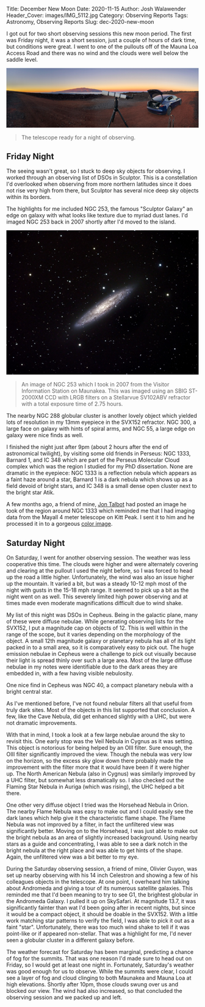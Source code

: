 Title: December New Moon
Date: 2020-11-15
Author: Josh Walawender
Header_Cover: images/IMG_5112.jpg
Category: Observing Reports
Tags: Astronomy, Observing Reports
Slug: dec-2020-new-moon

I got out for two short observing sessions this new moon period.  The first was Friday night, it was a short session, just a couple of hours of dark time, but conditions were great.  I went to one of the pullouts off of the Mauna Loa Access Road and there was no wind and the clouds were well below the saddle level.

![The telescope ready for a night of observing.](images/IMG_5111.jpg)
> The telescope ready for a night of observing.

## Friday Night

The seeing wasn't great, so I stuck to deep sky objects for observing.  I worked through an observing list of DSOs in Sculptor.  This is a constellation I'd overlooked when observing from more northern latitudes since it does not rise very high from there, but Sculptor has several nice deep sky objects within its borders.

The highlights for me included NGC 253, the famous "Sculptor Galaxy" an edge on galaxy with what looks like texture due to myriad dust lanes.  I'd imaged NGC 253 back in 2007 shortly after I'd moved to the island.

![An LRGB image of NGC253, the Sculptor Galaxy](images/NGC253_LRGB.jpg)
> An image of NGC 253 which I took in 2007 from the Visitor Information Station on Maunakea.  This was imaged using an SBIG ST-2000XM CCD with LRGB filters on a Stellarvue SV102ABV refractor with a total exposure time of 2.75 hours.

The nearby NGC 288 globular cluster is another lovely object which yielded lots of resolution in my 13mm eyepiece in the SVX152 refractor.  NGC 300, a large face on galaxy with hints of spiral arms, and NGC 55, a large edge on galaxy were nice finds as well.

I finished the night just after 9pm (about 2 hours after the end of astronomical twilight), by visiting some old friends in Perseus: NGC 1333, Barnard 1, and IC 348 which are part of the Perseus Molecular Cloud complex which was the region I studied for my PhD dissertation.  None are dramatic in the eyepiece: NGC 1333 is a reflection nebula which appears as a faint haze around a star, Barnard 1 is a dark nebula which shows up as a field devoid of bright stars, and IC 348 is a small dense open cluster next to the bright star Atik.

A few months ago, a friend of mine, [Jon Talbot](http://www.starscapeimaging.com/index.html) had posted an image he took of the region around NGC 1333 which reminded me that I had imaging data from the Mayall 4 meter telescope on Kitt Peak.  I sent it to him and he processed it in to a gorgeous [color image](http://www.starscapeimaging.com/NGC1333%20KPNO/NGC1333_KPNO.html).


## Saturday Night

On Saturday, I went for another observing session.  The weather was less cooperative this time.  The clouds were higher and were alternately covering and clearing at the pullout I used the night before, so I was forced to head up the road a little higher.  Unfortunately, the wind was also an issue higher up the mountain.  It varied a bit, but was a steady 10-12 mph most of the night with gusts in the 15-18 mph range.  It seemed to pick up a bit as the night went on as well.  This severely limited high power observing and at times made even moderate magnifications difficult due to wind shake.

My list of this night was DSOs in Cepheus.  Being in the galactic plane, many of these were diffuse nebulae.  While generating observing lists for the SVX152, I put a magnitude cap on objects of 12.  This is well within in the range of the scope, but it varies depending on the morphology of the object.  A small 12th magnitude galaxy or planetary nebula has all of its light packed in to a small area, so it is comparatively easy to pick out.  The huge emission nebulae in Cepheus were a challenge to pick out visually because their light is spread thinly over such a large area.  Most of the large diffuse nebulae in my notes were identifiable due to the dark areas they are embedded in, with a few having visible nebulosity.

One nice find in Cepheus was NGC 40, a compact planetary nebula with a bright central star.  

As I've mentioned before, I've not found nebular filters all that useful from truly dark sites.  Most of the objects in this list supported that conclusion.  A few, like the Cave Nebula, did get enhanced slightly with a UHC, but were not dramatic improvements.

With that in mind, I took a look at a few large nebulae around the sky to revisit this.  One early stop was the Veil Nebula in Cygnus as it was setting.  This object is notorious for being helped by an OIII filter.  Sure enough, the OIII filter significantly improved the view.  Though the nebula was very low on the horizon, so the excess sky glow down there probably made the improvement with the filter more that it would have been if it were higher up.  The North American Nebula (also in Cygnus) was similarly improved by a UHC filter, but somewhat less dramatically so.  I also checked out the Flaming Star Nebula in Auriga (which was rising), the UHC helped a bit there.

One other very diffuse object I tried was the Horsehead Nebula in Orion.  The nearby Flame Nebula was easy to make out and I could easily see the dark lanes which help give it the characteristic flame shape.  The Flame Nebula was not improved by a filter, in fact the unfiltered view was significantly better.  Moving on to the Horsehead, I was just able to make out the bright nebula as an area of slightly increased background.  Using nearby stars as a guide and concentrating, I was able to see a dark notch in the bright nebula at the right place and was able to get hints of the shape.  Again, the unfiltered view was a bit better to my eye.

During the Saturday observing session, a friend of mine, Olivier Guyon, was set up nearby observing with his 14 inch Celestron and showing a few of his colleagues objects in the telescope.  At one point, I overheard him talking about Andromeda and giving a tour of its numerous satellite galaxies.  This reminded me that I'd been meaning to try to see G1, the brightest globular in the Andromeda Galaxy.  I pulled it up on SkySafari.  At magnitude 13.7, it was significantly fainter than wat I'd been going after in recent nights, but since it would be a compact object, it should be doable in the SVX152.  With a little work matching star patterns to verify the field, I was able to pick it out as a faint "star".  Unfortunately, there was too much wind shake to tell if it was point-like or if appeared non-stellar.  That was a highlight for me, I'd never seen a globular cluster in a different galaxy before.

The weather forecast for Saturday has been marginal, predicting a chance of fog for the summits.  That was one reason I'd made sure to head out on Friday, so I would get at least one night in.  Fortunately, Saturday's weather was good enough for us to observe.  While the summits were clear, I could see a layer of fog and cloud clinging to both Maunakea and Mauna Loa at high elevations.  Shortly after 10pm, those clouds swung over us and blocked our view.  The wind had also increased, so that concluded the observing session and we packed up and left.
